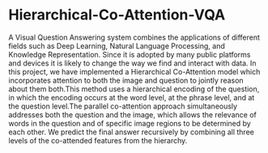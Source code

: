 # Hierarchical-Co-Attention-VQA
A Visual Question Answering system combines the applications of different fields such as Deep Learning, Natural Language Processing, and Knowledge Representation. Since it is adopted by many public platforms and devices it is likely to change the way we find and interact with data. In this project, we have implemented a Hierarchical Co-Attention model which incorporates attention to both the image and question to jointly reason about them both.This method uses a hierarchical encoding of the question, in which the encoding occurs at the word level, at the phrase level, and at the question level.The parallel co-attention approach simultaneously addresses both the question and the image, which allows the relevance of words in the question and of specific image regions to be determined by each other. We predict the final answer recursively by combining all three levels of the co-attended features from the hierarchy.
